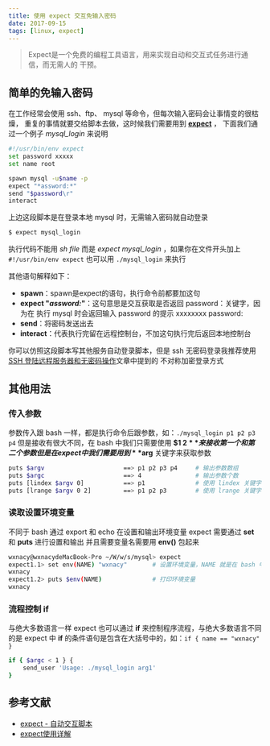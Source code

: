 ```yaml
---
title: 使用 expect 交互免输入密码
date: 2017-09-15
tags: [linux, expect]
---
```

> Expect是一个免费的编程工具语言，用来实现自动和交互式任务进行通信，而无需人的
干预。

<!-- more -->
<!-- toc -->
## 简单的免输入密码

在工作经常会使用 ssh、ftp、 mysql 等命令，但每次输入密码会让事情变的很枯燥，
重复的事情就要交给脚本去做，这时候我们需要用到 **[expect](http://expect.sourceforge.net/)** ，
下面我们通过一个例子 *mysql_login* 来说明


```bash
#!/usr/bin/env expect
set password xxxxx
set name root

spawn mysql -u$name -p
expect "*assword:*"
send "$password\r"
interact
```
上边这段脚本是在登录本地 mysql 时，无需输入密码就自动登录
```bash
$ expect mysql_login
```
执行代码不能用 *sh file* 而是 *expect mysql_login* ，如果你在文件开头加上
`#!/usr/bin/env expect` 也可以用 `./mysql_login` 来执行

其他语句解释如下：

- **spawn**：spawn是expect的语句，执行命令前都要加这句
- **expect "*assword:*"**：这句意思是交互获取是否返回 password：关键字，因为在
执行 mysql 时会返回输入 password 的提示 xxxxxxxx password:
- **send**：将密码发送出去
- **interact**：代表执行完留在远程控制台，不加这句执行完后返回本地控制台

你可以仿照这段脚本写其他服务自动登录脚本，但是 ssh 无密码登录我推荐使用
[SSH 登陆远程服务器和无密码操作](/2017/08/23/linux-2017-08-23-ssh/)文章中提到的
不对称加密登录方式

## 其他用法

### 传入参数
参数传入跟 bash 一样，都是执行命令后跟参数，如：`./mysql_login p1 p2 p3 p4`
但是接收有很大不同，在 bash 中我们只需要使用 **$1 $2** 来接收第一个和第二个参数
但是在 expect 中我们需要用到 **$arg** 关键字来获取参数
```bash
puts $argv                      ==> p1 p2 p3 p4     # 输出参数数组
puts $argc                      ==> 4               # 输出参数个数
puts [lindex $argv 0]           ==> p1              # 使用 lindex 关键字获取第一个参数
puts [lrange $argv 0 2]         ==> p1 p2 p3        # 使用 lrange 关键字获取第一个到第三个参数
```

### 读取设置环境变量
不同于 bash 通过 export 和 echo 在设置和输出环境变量
expect 需要通过 **set** 和 **puts** 进行设置和输出
并且需要变量名需要用 **env()** 包起来
```bash
wxnacy@wxnacydeMacBook-Pro ~/W/w/s/mysql> expect
expect1.1> set env(NAME) "wxnacy"       # 设置环境变量，NAME 就是在 bash 中用到的环境变量
wxnacy
expect1.2> puts $env(NAME)              # 打印环境变量
wxnacy
```

### 流程控制 if
与绝大多数语言一样 expect 也可以通过 **if** 来控制程序流程，与绝大多数语言不同
的是 expect 中 **if** 的条件语句是包含在大括号中的，如：`if { name == "wxnacy" }`
```bash
if { $argc < 1 } {
    send_user 'Usage: ./mysql_login arg1'
}
```

## 参考文献
- [expect - 自动交互脚本](http://xstarcd.github.io/wiki/shell/expect.html)
- [expect使用详解](http://blog.51niux.com/?id=55)

